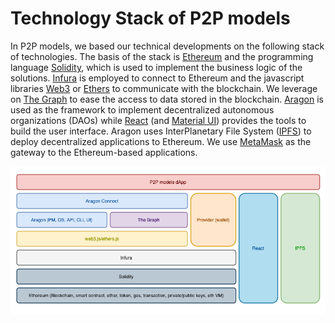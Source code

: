 # Technology Stack of P2P models

In P2P models, we based our technical developments on the following stack of technologies. 
The basis of the stack is [Ethereum](https://ethereum.org/en) and the programming language 
[Solidity](https://docs.soliditylang.org/en/v0.8.5), which is used to implement the business logic of the solutions.
[Infura](https://infura.io) is employed to connect to Ethereum and the javascript libraries [Web3](https://web3js.readthedocs.io/en/v1.3.4) 
or [Ethers](https://docs.ethers.io/v5/single-page) to communicate with the blockchain. We leverage on 
[The Graph](https://thegraph.com) to ease the access to data stored in the blockchain. [Aragon](https://aragon.org/) is used as the 
framework to implement decentralized autonomous organizations (DAOs) while [React](https://reactjs.org) 
(and [Material UI](https://material-ui.com/)) provides the tools to build the user interface. Aragon uses 
InterPlanetary File System ([IPFS](https://ipfs.io/)) to deploy decentralized applications to Ethereum. We use
[MetaMask](https://metamask.io) as the gateway to the Ethereum-based applications.

![Tech Stack](../figures/p2pmodels_tech_stack.png)